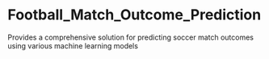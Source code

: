 # Football_Match_Outcome_Prediction
Provides a comprehensive solution for predicting soccer match outcomes using various machine learning models
